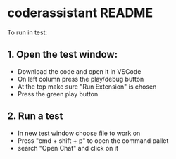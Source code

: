 # coderassistant README

To run in test:

## 1. Open the test window:

- Download the code and open it in VSCode
- On left column press the play/debug button
- At the top make sure "Run Extension" is chosen
- Press the green play button

## 2. Run a test

- In new test window choose file to work on
- Press "cmd + shift + p" to open the command pallet
- search "Open Chat" and click on it

